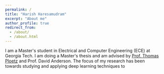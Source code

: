 ```yaml
---
permalink: /
title: "Harish Haresamudram"
excerpt: "About me"
author_profile: true
redirect_from: 
  - /about/
  - /about.html
---
```


I am a Master's student in Electrical and Computer Engineering (ECE) at Georgia Tech. I am doing a Master's thesis and am advised by [Prof. Thomas Ploetz](https://www.cc.gatech.edu/people/thomas-ploetz) and Prof. David Anderson. The focus of my research has been towards studying and applying deep learning techniques to 